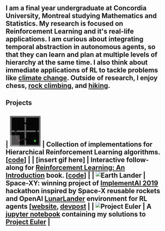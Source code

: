 I am a final year undergraduate at Concordia University, Montreal studying Mathematics and Statistics.
My research is focused on Reinforcement Learning and it's real-life applications. I am curious about integrating temporal abstraction in autonomous agents, so that they can learn and plan at multiple levels of hierarchy at the same time.
I also think about immediate applications of RL to tackle problems like [climate change](https://github.com/konichuvak/hotrl).
Outside of research, I enjoy chess, [rock climbing](https://photos.google.com/share/AF1QipMuv_53KYDaQAUiO5VjdN5d3okVLel7uD6aSBTjP0QKOjCvY-s7Ax_cH87ZtG28_A?key=SmJkVlk2TUwyVlZIbnR2bTdlV0tqeExBOERLaThB), and [hiking](https://photos.google.com/share/AF1QipNAjoFmZcTkeP0KuT2eM4nnvdpAt8FyP9yuHC852i3Nj-JXZ8ZDwZAjGiuWvQXlQA?key=M0JKekJFNC1COU1oenRjZTd0dUl2VUxwUkdtWEt3).
---
## Projects 

| <img src="./assets/hallway_options.png" width="100" height="100">  | Collection of implementations for Hierarchical Reinforcement Learning algorithms. [[code]((https://github.com/konichuvak/hrl))] |
| [insert gif here] | Interactive follow-along for [Reinforcement Learning: An Introduction](http://www.incompleteideas.net/book/the-book-2nd.html) book. [[code](https://github.com/konichuvak/rl_experiments)] |
| ![Earth Lander](https://lh6.googleusercontent.com/BxVhckvZ1_MfuVaGqD1ruKxEfD54dK9gCMPbwC3hVEHc55AzHO4QqT7bB9J6k3jXAO0417SXAav2zTMlVo68_i3ZRm3-VCA70upL61FCO4yB4hS26PE=w572) | Space-XY: winning project of [ImplementAI 2019](http://www.implementai.com) hackathon inspired by Space-X reusable rockets and OpenAI [LunarLander](https://gym.openai.com/envs/LunarLander-v2) environment for RL agents [[website](https://sites.google.com/view/space-xy), [devpost](https://devpost.com/software/lunarlander-v2)  |
| ![Project Euler](https://projecteuler.net/profile/konichuvak.png)  | A [jupyter notebook](https://github.com/konichuvak/project_euler) containing my solutions to [Project Euler](https://projecteuler.net)  |
---